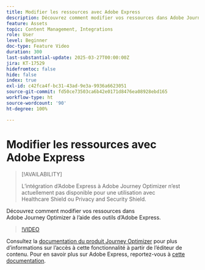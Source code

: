 ```yaml
---
title: Modifier les ressources avec Adobe Express
description: Découvrez comment modifier vos ressources dans Adobe Journey Optimizer à l’aide des outils d’Adobe Express.
feature: Assets
topic: Content Management, Integrations
role: User
level: Beginner
doc-type: Feature Video
duration: 300
last-substantial-update: 2025-03-27T00:00:00Z
jira: KT-17529
hidefromtoc: false
hide: false
index: true
exl-id: c42fca4f-bc31-43ad-9e3a-9936a6623051
source-git-commit: fd50ce73503ca6b42e0171d8476ea08928ebd165
workflow-type: ht
source-wordcount: '90'
ht-degree: 100%

---
```


# Modifier les ressources avec Adobe Express

>[!AVAILABILITY]
>
>L’intégration d’Adobe Express à Adobe Journey Optimizer n’est actuellement pas disponible pour une utilisation avec Healthcare Shield ou Privacy and Security Shield.

Découvrez comment modifier vos ressources dans Adobe Journey Optimizer à l’aide des outils d’Adobe Express.

>[!VIDEO](https://video.tv.adobe.com/v/3455523/?learn=on&enablevpops)

Consultez la [documentation du produit Journey Optimizer](https://experienceleague.adobe.com/fr/docs/journey-optimizer/using/assets-images/express) pour plus d’informations sur l’accès à cette fonctionnalité à partir de l’éditeur de contenu. Pour en savoir plus sur Adobe Express, reportez-vous à [cette documentation](https://helpx.adobe.com/fr/express/user-guide.html).
